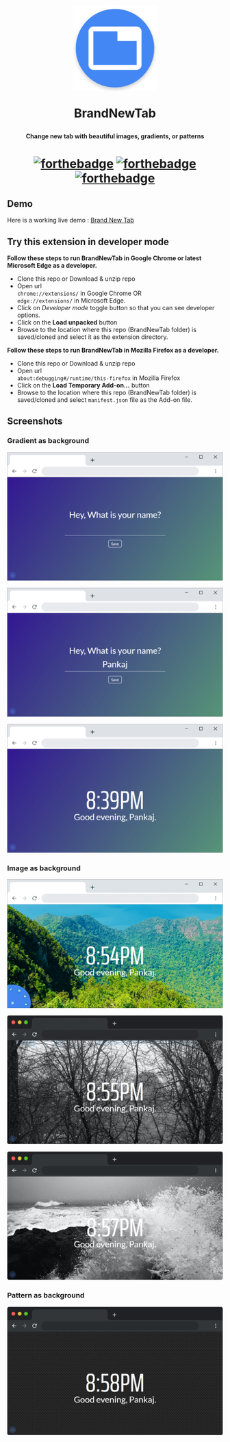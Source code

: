 <h1 align="center">
  <br>
  <img src="icons/512.png" alt="BrandNewTab" width="200">
  <br> 
  
  **BrandNewTab**
  <br>
</h1>

<h4 align="center">

**Change new tab with beautiful images, gradients, or patterns** </h4>

<h1/>

<h1 align="center">

[![forthebadge](https://forthebadge.com/images/badges/uses-html.svg)](https://pankajrpandey.github.io/BrandNewTab/) [![forthebadge](https://forthebadge.com/images/badges/uses-css.svg)](https://pankajrpandey.github.io/BrandNewTab/) [![forthebadge](https://forthebadge.com/images/badges/uses-js.svg)](https://pankajrpandey.github.io/BrandNewTab/)

</h1>

## Demo 
Here is a working live demo : [Brand New Tab](https://pankajrpandey.github.io/BrandNewTab/) 

## Try this extension in developer mode

**Follow these steps to run BrandNewTab in Google Chrome or latest Microsoft Edge as a developer.**

- Clone this repo or Download & unzip repo
- Open url    
  ``chrome://extensions/`` in Google Chrome OR   
  ``edge://extensions/`` in Microsoft Edge.
- Click on _Developer mode_ toggle button so that you can see developer options.
- Click on the **Load unpacked** button
- Browse to the location where this repo (BrandNewTab folder) is saved/cloned and select it as the extension directory.

<strong>Follow these steps to run BrandNewTab in Mozilla Firefox as a developer.</strong>

- Clone this repo or Download & unzip repo
- Open url    
  ``about:debugging#/runtime/this-firefox`` in Mozilla Firefox  
- Click on the **Load Temporary Add-on…** button
- Browse to the location where this repo (BrandNewTab folder) is saved/cloned and select ``manifest.json`` file as the Add-on file.

## Screenshots

### Gradient as background
![INTRO](images/1_win_gradient_bg.png)

![INPUT](images/2_win_gradient_bg.png)

![CLOCK/GREET](images/3_win_gradient_bg.png)

### Image as background
![MAIN](images/4_win_image_bg.png)

![MAC](images/5_mac_image_bg.png)

![MAC](images/6_mac_image_bg.png)


### Pattern as background
![MAC](images/7_mac_pattern_bg.png)

